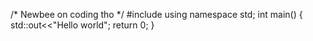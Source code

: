 /* Newbee on coding tho */
#include <iostream>
using namespace std;
int main()
{
std::out<<"Hello world";
return 0;
}
